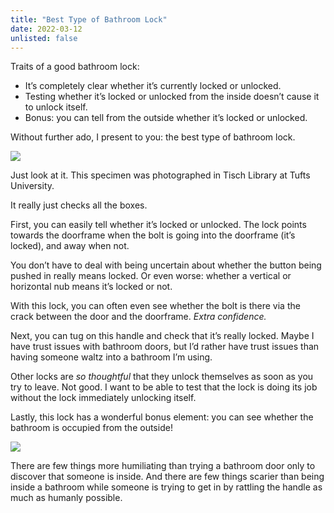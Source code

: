 ```yaml
---
title: "Best Type of Bathroom Lock"
date: 2022-03-12
unlisted: false
---
```


Traits of a good bathroom lock:

- It’s completely clear whether it’s currently locked or unlocked.
- Testing whether it’s locked or unlocked from the inside doesn’t cause it to unlock itself.
- Bonus: you can tell from the outside whether it’s locked or unlocked.

Without further ado, I present to you: the best type of bathroom lock.

![](/posts/bathroom-lock/IMG_7719.jpeg)

Just look at it. This specimen was photographed in Tisch Library at Tufts University.

It really just checks all the boxes.

First, you can easily tell whether it’s locked or unlocked. The lock points towards the doorframe when the bolt is going into the doorframe (it’s locked), and away when not.

You don’t have to deal with being uncertain about whether the button being pushed in really means locked. Or even worse: whether a vertical or horizontal nub means it’s locked or not.

With this lock, you can often even see whether the bolt is there via the crack between the door and the doorframe. _Extra confidence._

Next, you can tug on this handle and check that it’s really locked. Maybe I have trust issues with bathroom doors, but I’d rather have trust issues than having someone waltz into a bathroom I’m using.

Other locks are _so thoughtful_ that they unlock themselves as soon as you try to leave. Not good. I want to be able to test that the lock is doing its job without the lock immediately unlocking itself.

Lastly, this lock has a wonderful bonus element: you can see whether the bathroom is occupied from the outside!

![](/posts/bathroom-lock/IMG_7724.jpeg)

There are few things more humiliating than trying a bathroom door only to discover that someone is inside. And there are few things scarier than being inside a bathroom while someone is trying to get in by rattling the handle as much as humanly possible.
